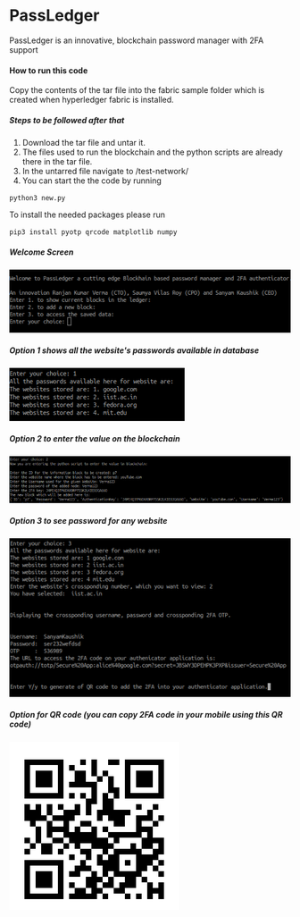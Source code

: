 # PassLedger
PassLedger is an innovative, blockchain password manager with 2FA support

#### How to run this code
Copy the contents of the tar file into the fabric sample folder which is created when hyperledger fabric is installed.
##### Steps to be followed after that
1. Download the tar file and untar it.
2. The files used to run the blockchain and the python scripts are already there in the tar file.
3. In the untarred file navigate to /test-network/
4. You can start the the code by running 


```shell
python3 new.py
```

To install the needed packages please run 

```shell 
pip3 install pyotp qrcode matplotlib numpy
```
##### Welcome Screen
![Welcome Screen](Screenshots/img1.png)

##### Option 1 shows all the website's passwords available in database
![Option 1](Screenshots/img2.png)

##### Option 2 to enter the value on the blockchain
![Option 2](Screenshots/img3.png)

##### Option 3 to see password for any website 
![Option 3](Screenshots/img4.png)

##### Option for QR code (you can copy 2FA code in your mobile using this QR code)
![QR Code](Screenshots/qr.png)

